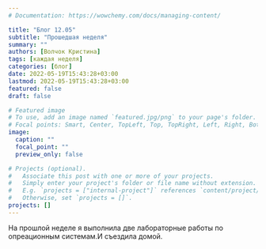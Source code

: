 ```yaml
---
# Documentation: https://wowchemy.com/docs/managing-content/

title: "Блог 12.05"
subtitle: "Прошедшая неделя"
summary: ""
authors: [Волчок Кристина]
tags: [каждая неделя]
categories: [блог]
date: 2022-05-19T15:43:28+03:00
lastmod: 2022-05-19T15:43:28+03:00
featured: false
draft: false

# Featured image
# To use, add an image named `featured.jpg/png` to your page's folder.
# Focal points: Smart, Center, TopLeft, Top, TopRight, Left, Right, BottomLeft, Bottom, BottomRight.
image:
  caption: ""
  focal_point: ""
  preview_only: false

# Projects (optional).
#   Associate this post with one or more of your projects.
#   Simply enter your project's folder or file name without extension.
#   E.g. `projects = ["internal-project"]` references `content/project/deep-learning/index.md`.
#   Otherwise, set `projects = []`.
projects: []
---
```

На прошлой неделе я выполнила две лабораторные работы по опреационным системам.И съездила домой.
